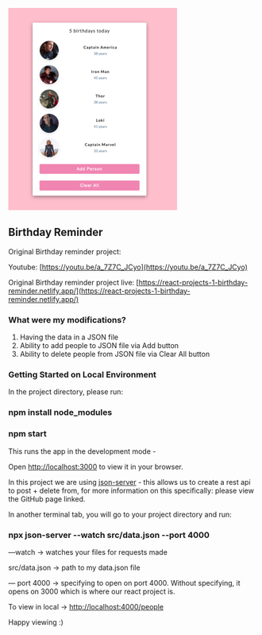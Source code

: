 ![marvel birthdays](marvel-birthdays.png)


## Birthday Reminder

Original Birthday reminder project: 

Youtube: [https://youtu.be/a_7Z7C_JCyo](https://youtu.be/a_7Z7C_JCyo)

Original Birthday reminder project live: [https://react-projects-1-birthday-reminder.netlify.app/](https://react-projects-1-birthday-reminder.netlify.app/)

### What were my modifications?

1. Having the data in a JSON file
2. Ability to add people to JSON file via Add button
3. Ability to delete people from JSON file via Clear All button


### Getting Started on Local Environment

In the project directory, please run:

### npm install node_modules

### npm start

This runs the app in the development mode - 

Open [http://localhost:3000](http://localhost:3000) to view it in your browser.

In this project we are using [json-server](https://github.com/typicode/json-server) - this allows us to create a rest api to post + delete from, for more information on this specifically: please view the GitHub page linked.

In another terminal tab, you will go to your project directory and run:

### npx json-server --watch src/data.json --port 4000

—watch -> watches your files for requests made

src/data.json -> path to my data.json file

— port 4000 -> specifying to open on port 4000. Without specifying, it opens on 3000 which is where our react project is.

To view in local -> [http://localhost:4000/people](http://localhost:8000/people)

Happy viewing :)

